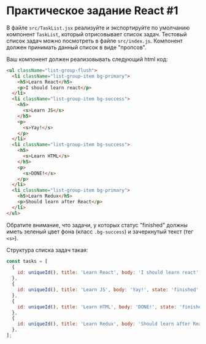 # Практическое задание React \#1

В файле `src/TaskList.jsx` реализуйте и экспортируйте по умолчанию компонент `TaskList`, который отрисовывает список задач. Тестовый список задач можно посмотреть в файле `src/index.js`. Компонент должен принимать данный список в виде "пропсов".

Ваш компонент должен реализовывать следующий html код:

```html
<ul className="list-group-flush">
  <li className="list-group-item bg-primary">
    <h5>Learn React</h5>
    <p>I should learn react</p>
  </li>
  <li className="list-group-item bg-success">
    <h5>
      <s>Learn JS</s>
    </h5>
    <p>
      <s>Yay!</s>
    </p>
  </li>
  <li className="list-group-item bg-success">
    <h5>
      <s>Learn HTML</s>
    </h5>
    <p>
      <s>DONE!</s>
    </p>
  </li>
  <li className="list-group-item bg-primary">
    <h5>Learn Redux</h5>
    <p>Should learn after React</p>
  </li>
</ul>
```

Обратите внимание, что задачи, у которых статус "finished" должны иметь зеленый цвет фона (класс `.bg-success`) и зачеркнутый текст (тег `<s>`).

Структура списка задач такая:

```js
const tasks = [
  {
    id: uniqueId(), title: 'Learn React', body: 'I should learn react', state: 'current',
  },
  {
    id: uniqueId(), title: 'Learn JS', body: 'Yay!', state: 'finished',
  },
  {
    id: uniqueId(), title: 'Learn HTML', body: 'DONE!', state: 'finished',
  },
  {
    id: uniqueId(), title: 'Learn Redux', body: 'Should learn after React', state: 'current',
  },
];
```

